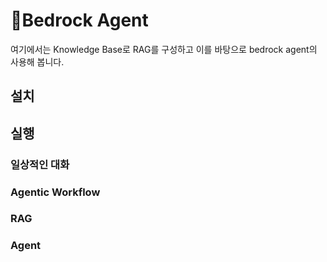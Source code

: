 # Bedrock Agent

여기에서는 Knowledge Base로 RAG를 구성하고 이를 바탕으로 bedrock agent의 사용해 봅니다.

## 설치

## 실행 

### 일상적인 대화

### Agentic Workflow

### RAG

### Agent

